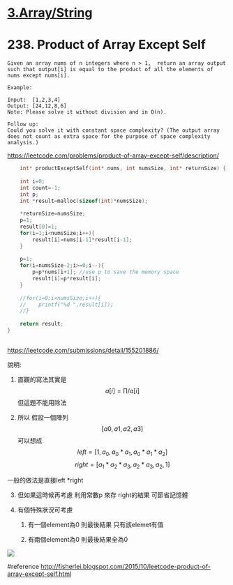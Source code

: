 # [3.Array/String](/arraystring.md)


# 238. Product of Array Except Self

    Given an array nums of n integers where n > 1,  return an array output such that output[i] is equal to the product of all the elements of nums except nums[i].
    
    Example:
    
    Input:  [1,2,3,4]
    Output: [24,12,8,6]
    Note: Please solve it without division and in O(n).
    
    Follow up:
    Could you solve it with constant space complexity? (The output array does not count as extra space for the purpose of space complexity analysis.)


https://leetcode.com/problems/product-of-array-except-self/description/
    
    
    
```c
    int* productExceptSelf(int* nums, int numsSize, int* returnSize) {
    
    int i=0;
    int count=-1;
    int p;
    int *result=malloc(sizeof(int)*numsSize);
    
    *returnSize=numsSize;
    p=1;
    result[0]=1;
    for(i=1;i<numsSize;i++){
        result[i]=nums[i-1]*result[i-1];
    }   
    
    p=1;
    for(i=numsSize-2;i>=0;i--){
        p=p*nums[i+1]; //use p to save the memory space
        result[i]=p*result[i];
    }
    
    //for(i=0;i<numsSize;i++){
    //    printf("%d ",result[i]);
    //}
    
    return result; 
}
    
```
https://leetcode.com/submissions/detail/155201886/



說明: 

1. 直觀的寫法其實是 $$ a[i]= \prod/a[i]$$
但這題不能用除法

2. 所以 假設一個陣列
 $$ [a0,a1,a2,a3] $$
 可以想成 
$$left=[1, a_0, a_0*a_1, a_0*a_1*a_2]$$
$$right=[a_1*a_2*a_3, a_2*a_3, a_2, 1 ]$$

 一般的做法是直接left *right

3. 但如果這時候再考慮 利用常數p 來存 right的結果 可節省記憶體

4. 有個特殊狀況可考慮
   
   1. 有一個element為0
   則最後結果 只有該elemet有值

   2. 有兩個element為0
   則最後結果全為0
   
  ![](http://3.bp.blogspot.com/-6KWF3HCWUGc/ViyGdIJ_7mI/AAAAAAAAMQI/9HH9PZvBtvM/s1600/Picture4.png) 

#reference
http://fisherlei.blogspot.com/2015/10/leetcode-product-of-array-except-self.html
